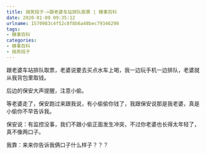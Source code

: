 ```yaml
---
title: 搞笑段子->跟老婆车站排队取票 | 糗事百科
date: 2020-01-09 09:35:12
urlname: 1570983c4f52c0f8b6a48bec79346290
tags: 
- 糗事百科
categories:
- 糗事百科
- 搞笑段子
---
```

跟老婆车站排队取票，老婆说要去买点水车上喝，我一边玩手机一边排队，老婆就从我背包里取钱。

后边的保安大声提醒，注意小偷。

等老婆走了，保安跑过来跟我说，有小偷偷你钱了，我跟保安说那是我老婆，真是小偷你不早告诉我。

保安说：有监控没事，我们不跟小偷正面发生冲突，不过你老婆也长得太年轻了，真不像两口子。

我靠：来来你告诉我俩口子什么样子？？？


